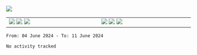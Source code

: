 ![](https://komarev.com/ghpvc/?username=tfwang96&color=dc143c)
<!-- ![Anurag's github stats](https://github-readme-stats.vercel.app/api?username=tfwang96&count_private=true&show_icons=true&bg_color=ffffff,a9a9a9,ff0000&text_color=ffffff&title_color=ffffff&icon_color=ffffff) -->


<table cellspacing="0" cellpadding="0" style="border-collapse: collapse; border: none;">
  <tbody>
  <tr style="border: none;">
    <td width="500px" style="border: none; vertical-align: top;">
      <img src="https://github.com/tfwang96/tfwang96/blob/main/header.svg">
      <img src="https://github.com/tfwang96/tfwang96/blob/main/repositories.svg">
<!--       <img src="https://github.com/tfwang96/tfwang96/blob/main/posts.svg"> -->
      <img src="https://github.com/tfwang96/tfwang96/blob/main/languages.svg">
<!--       <img src="https://github.com/tfwang96/tfwang96/blob/main/topics.svg"> -->
    </td>
    <td width="500px" style="border: none; vertical-align: top;">
       <img src="https://github.com/tfwang96/tfwang96/blob/main/followup.svg">
      <img src="https://github.com/tfwang96/tfwang96/blob/main/reactions.svg">
      <img src="https://github.com/tfwang96/tfwang96/blob/main/activity-community.svg">
<!--       <img src="https://github.com/tfwang96/tfwang96/blob/main/stackoverflow.svg"> -->
<!--       <img src="https://github.com/tfwang96/tfwang96/blob/main/achievements.svg"> -->
    </td>
  </tr>
  </tbody>
</table>

<!--START_SECTION:waka-->

```txt
From: 04 June 2024 - To: 11 June 2024

No activity tracked
```

<!--END_SECTION:waka-->
